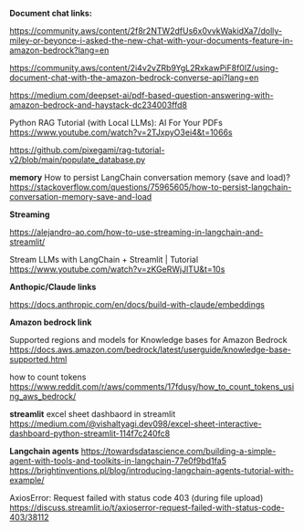 **Document chat links:**

https://community.aws/content/2f8r2NTW2dfUs6x0vvkWakidXa7/dolly-miley-or-beyonce-i-asked-the-new-chat-with-your-documents-feature-in-amazon-bedrock?lang=en

https://community.aws/content/2i4v2vZRb9YgL2RxkawPiF8f0lZ/using-document-chat-with-the-amazon-bedrock-converse-api?lang=en

https://medium.com/deepset-ai/pdf-based-question-answering-with-amazon-bedrock-and-haystack-dc234003ffd8

Python RAG Tutorial (with Local LLMs): AI For Your PDFs
https://www.youtube.com/watch?v=2TJxpyO3ei4&t=1066s

https://github.com/pixegami/rag-tutorial-v2/blob/main/populate_database.py

**memory**
How to persist LangChain conversation memory (save and load)?
https://stackoverflow.com/questions/75965605/how-to-persist-langchain-conversation-memory-save-and-load


**Streaming**

https://alejandro-ao.com/how-to-use-streaming-in-langchain-and-streamlit/

Stream LLMs with LangChain + Streamlit | Tutorial
https://www.youtube.com/watch?v=zKGeRWjJlTU&t=10s


**Anthopic/Claude links**

https://docs.anthropic.com/en/docs/build-with-claude/embeddings

**Amazon bedrock link**

Supported regions and models for Knowledge bases for Amazon Bedrock
https://docs.aws.amazon.com/bedrock/latest/userguide/knowledge-base-supported.html

how to count tokens
https://www.reddit.com/r/aws/comments/17fdusy/how_to_count_tokens_using_aws_bedrock/

**streamlit**
excel sheet dashbaord in streamlit
https://medium.com/@vishaltyagi.dev098/excel-sheet-interactive-dashboard-python-streamlit-114f7c240fc8


**Langchain agents**
https://towardsdatascience.com/building-a-simple-agent-with-tools-and-toolkits-in-langchain-77e0f9bd1fa5
https://brightinventions.pl/blog/introducing-langchain-agents-tutorial-with-example/



AxiosError: Request failed with status code 403
(during file upload)
https://discuss.streamlit.io/t/axioserror-request-failed-with-status-code-403/38112

